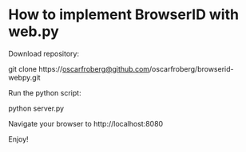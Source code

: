 How to implement BrowserID with web.py
======================================

Download repository:

git clone https://oscarfroberg@github.com/oscarfroberg/browserid-webpy.git

Run the python script:

python server.py

Navigate your browser to http://localhost:8080

Enjoy!
